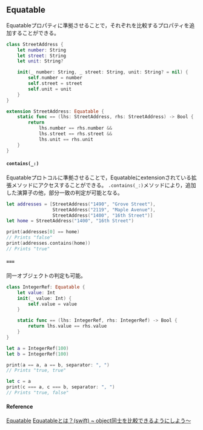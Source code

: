 ## Equatable

Equatableプロパティに準拠させることで，それぞれを比較するプロパティを追加することができる。

```swift
class StreetAddress {
    let number: String
    let street: String
    let unit: String?

    init(_ number: String, _ street: String, unit: String? = nil) {
        self.number = number
        self.street = street
        self.unit = unit
    }
}
```

```swift
extension StreetAddress: Equatable {
    static func == (lhs: StreetAddress, rhs: StreetAddress) -> Bool {
        return
            lhs.number == rhs.number &&
            lhs.street == rhs.street &&
            lhs.unit == rhs.unit
    }
}
```

#### `contains(_:)`

Equatableプロトコルに準拠させることで，Equatableにextensionされている拡張メソッドにアクセスすることができる。
`.contains(_:)`メソッドにより，追加した演算子の他，部分一致の判定が可能となる。

```swift
let addresses = [StreetAddress("1490", "Grove Street"),
                 StreetAddress("2119", "Maple Avenue"),
                 StreetAddress("1400", "16th Street")]
let home = StreetAddress("1400", "16th Street")

print(addresses[0] == home)
// Prints "false"
print(addresses.contains(home))
// Prints "true"
```

#### `===`

同一オブジェクトの判定も可能。

```swift
class IntegerRef: Equatable {
    let value: Int
    init(_ value: Int) {
        self.value = value
    }

    static func == (lhs: IntegerRef, rhs: IntegerRef) -> Bool {
        return lhs.value == rhs.value
    }
}
```

```swift
let a = IntegerRef(100)
let b = IntegerRef(100)

print(a == a, a == b, separator: ", ")
// Prints "true, true"

let c = a
print(c === a, c === b, separator: ", ")
// Prints "true, false"
```

#### Reference

[Equatable](https://developer.apple.com/documentation/swift/equatable)
[Equatableとは？(swift) ~ object同士を比較できるようにしよう〜](https://qiita.com/Saayaman/items/e0ca9d22daef50e549dc)
